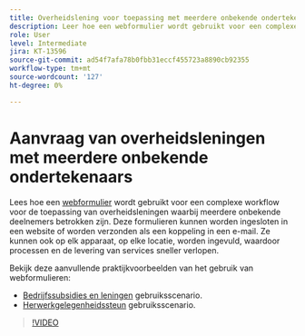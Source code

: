 ```yaml
---
title: Overheidslening voor toepassing met meerdere onbekende ondertekenaars
description: Leer hoe een webformulier wordt gebruikt voor een complexe workflow voor het toepassen van een overheidslening waarbij meerdere onbekende deelnemers betrokken zijn
role: User
level: Intermediate
jira: KT-13596
source-git-commit: ad54f7afa78b0fbb31eccf455723a8890cb92355
workflow-type: tm+mt
source-wordcount: '127'
ht-degree: 0%

---
```


# Aanvraag van overheidsleningen met meerdere onbekende ondertekenaars

Lees hoe een [webformulier](../sign-advanced-users/webform.md) wordt gebruikt voor een complexe workflow voor de toepassing van overheidsleningen waarbij meerdere onbekende deelnemers betrokken zijn. Deze formulieren kunnen worden ingesloten in een website of worden verzonden als een koppeling in een e-mail. Ze kunnen ook op elk apparaat, op elke locatie, worden ingevuld, waardoor processen en de levering van services sneller verlopen.

Bekijk deze aanvullende praktijkvoorbeelden van het gebruik van webformulieren:

* [Bedrijfssubsidies en leningen](https://experienceleague.adobe.com/docs/document-cloud-learn/sign-learning-hub/expand/recipes/gov/usecasegovgrants.html?lang=en) gebruiksscenario.
* [Herwerkgelegenheidssteun](https://experienceleague.adobe.com/docs/document-cloud-learn/sign-learning-hub/expand/recipes/gov/usecasegovreemployment.html?lang=en) gebruiksscenario.

>[!VIDEO](https://video.tv.adobe.com/v/3421619?quality=12&learn=on&hidetitle=true)
